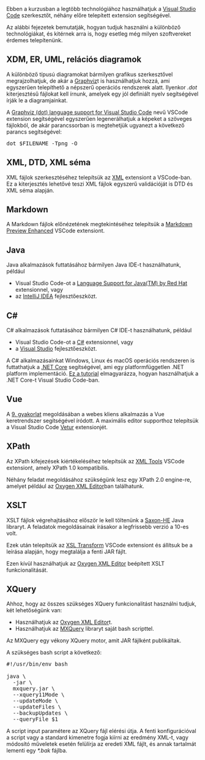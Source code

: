 Ebben a kurzusban a legtöbb technológiához használhatjuk a <a href="https://code.visualstudio.com" target="_blank">Visual Studio Code</a> szerkesztőt, néhány előre telepített extension segítségével.

Az alábbi fejezetek bemutatják, hogyan tudjuk használni a különböző technológiákat, és kitérnek arra is, hogy esetleg még milyen szoftvereket érdemes telepítenünk.

## XDM, ER, UML, relációs diagramok

A különböző típusú diagramokat bármilyen grafikus szerkesztővel megrajzolhatjuk, de akár a <a href="https://graphviz.org" target="_blank">Graphviz</a>t is használhatjuk hozzá, ami egyszerűen telepíthető a népszerű operációs rendszerek alatt. Ilyenkor *.dot* kiterjesztésű fájlokat kell írnunk, amelyek egy jól definiált nyelv segítségével írják le a diagramjainkat.

A <a href="https://marketplace.visualstudio.com/items?itemName=joaompinto.vscode-graphviz" target="_blank">Graphviz (dot) language support for Visual Studio Code</a> nevű VSCode extension segítségével egyszerűen legenerálhatjuk a képeket a szöveges fájlokból, de akár parancssorban is megtehetjük ugyanezt a következő parancs segítségével:

<pre class="prettyprint">dot $FILENAME -Tpng -O</pre>

## XML, DTD, XML séma

XML fájlok szerkesztéséhez telepítsük az <a href="https://marketplace.visualstudio.com/items?itemName=redhat.vscode-xml" target="_blank">XML</a> extensiont a VSCode-ban. Ez a kiterjesztés lehetővé teszi XML fájlok egyszerű validációját is DTD és XML séma alapján.

## Markdown

A Markdown fájlok előnézetének megtekintéséhez telepítsük a <a href="https://marketplace.visualstudio.com/items?itemName=shd101wyy.markdown-preview-enhanced" target="_blank">Markdown Preview Enhanced</a> VSCode extensiont.

## Java

Java alkalmazások futtatásához bármilyen Java IDE-t használhatunk, például

* Visual Studio Code-ot a <a href="https://marketplace.visualstudio.com/items?itemName=redhat.java" target="_blank">Language Support for Java(TM) by Red Hat</a> extensionnel, vagy
* az <a href="https://www.jetbrains.com/idea" target="_blank">IntelliJ IDEA</a> fejlesztőeszközt.

## C#

C# alkalmazások futtatásához bármilyen C# IDE-t használhatunk, például

* Visual Studio Code-ot a <a href="https://marketplace.visualstudio.com/items?itemName=ms-dotnettools.csharp" target="_blank">C#</a> extensionnel, vagy
* a <a href="https://visualstudio.microsoft.com" target="_blank">Visual Studio</a> fejlesztőeszközt.

A C# alkalmazásainkat Windows, Linux és macOS operációs rendszeren is futtathatjuk a <a href="https://dotnet.microsoft.com/download" target="_blank">.NET Core</a> segítségével, ami egy platformfüggetlen .NET platform implementáció. <a href="https://code.visualstudio.com/docs/languages/dotnet" target="_blank">Ez a tutorial</a> elmagyarázza, hogyan használhatjuk a .NET Core-t Visual Studio Code-ban.

## Vue

A <a href="/courses/xml/labs/9" target="_blank">9. gyakorlat</a> megoldásában a webes kliens alkalmazás a Vue keretrendszer segítségével íródott. A maximális editor supporthoz telepítsük a Visual Studio Code <a href="https://marketplace.visualstudio.com/items?itemName=octref.vetur" target="_blank">Vetur</a> extensionjét.

## XPath

Az XPath kifejezések kiértékeléséhez telepítsük az <a href="https://marketplace.visualstudio.com/items?itemName=DotJoshJohnson.xml" target="_blank">XML Tools</a> VSCode extensiont, amely XPath 1.0 kompatibilis.

Néhány feladat megoldásához szükségünk lesz egy XPath 2.0 engine-re, amelyet például az <a href="https://www.oxygenxml.com" target="_blank">Oxygen XML Editor</a>ban találhatunk.

## XSLT

XSLT fájlok végrehajtásához először le kell töltenünk a <a href="https://www.saxonica.com/download/java.xml" target="_blank">Saxon-HE</a> Java libraryt. A feladatok megoldásainak írásakor a legfrissebb verzió a 10-es volt.

Ezek után telepítsük az <a href="https://marketplace.visualstudio.com/items?itemName=WashirePie.vscode-xsl-transform" target="_blank">XSL Transform</a> VSCode extensiont és állítsuk be a leírása alapján, hogy megtalálja a fenti JAR fájlt.

Ezen kívül használhatjuk az <a href="https://www.oxygenxml.com" target="_blank">Oxygen XML Editor</a> beépített XSLT funkcionalitását.

## XQuery

Ahhoz, hogy az összes szükséges XQuery funkcionalitást használni tudjuk, két lehetőségünk van:

* Használhatjuk az <a href="https://www.oxygenxml.com" target="_blank">Oxygen XML Editor</a>t.
* Használhatjuk az <a href="http://mxquery.org" target="_blank">MXQuery</a> libraryt saját bash scripttel.

Az MXQuery egy vékony XQuery motor, amit JAR fájlként publikáltak.

A szükséges bash script a következő:

<pre class="prettyprint">#!/usr/bin/env bash

java \
  -jar \
  mxquery.jar \
  --xquery11Mode \
  --updateMode \
  --updateFiles \
  --backupUpdates \
  --queryFile $1
</pre>

A script input paramétere az XQuery fájl elérési útja. A fenti konfigurációval a script vagy a standard kimenetre fogja kiírni az eredmény XML-t, vagy módosító műveletek esetén felülírja az eredeti XML fájlt, és annak tartalmát lementi egy <i>*.bak</i> fájlba.
